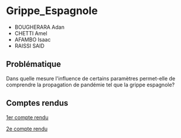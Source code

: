 # Grippe_Espagnole

- BOUGHERARA Adan
- CHETTI Amel
- AFAMBO Isaac
- RAISSI SAID


## Problématique

Dans quelle mesure l'influence de certains paramètres permet-elle de comprendre la propagation de pandémie tel que la grippe espagnole?


## Comptes rendus

[1er compte rendu](https://are-dynamic-2018.github.io/Grippe-Espagnole/CompteRendu1)

[2e compte rendu](https://are-dynamic-2018.github.io/Grippe-Espagnole/CompteRendu2)
